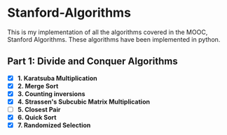 # Stanford-Algorithms

This is my implementation of all the algorithms covered in the MOOC, Stanford Algorithms.
These algorithms have been implemented in python.

## Part 1: Divide and Conquer Algorithms

- [x] **1. Karatsuba Multiplication**
- [x] **2. Merge Sort**
- [x] **3. Counting inversions**
- [x] **4. Strassen's Subcubic Matrix Multiplication**
- [ ] **5. Closest Pair**
- [x] **6. Quick Sort**
- [x] **7. Randomized Selection**
